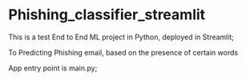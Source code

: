 # Phishing_classifier_streamlit
This is a test End to End ML project in Python, deployed in Streamlit;

To Predicting Phishing email, based on the presence of certain words

App entry point is main.py;
